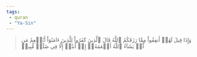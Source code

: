 ```yaml
---
tags: 
 - quran 
 - "Ya-Sin"
---
```


> وَإِذَا قِيلَ لَهُمۡ أَنفِقُواْ مِمَّا رَزَقَكُمُ ٱللَّهُ قَالَ ٱلَّذِينَ كَفَرُواْ لِلَّذِينَ ءَامَنُوٓاْ أَنُطۡعِمُ مَن لَّوۡ يَشَآءُ ٱللَّهُ أَطۡعَمَهُۥٓ إِنۡ أَنتُمۡ إِلَّا فِي ضَلَٰلٖ مُّبِينٖ
